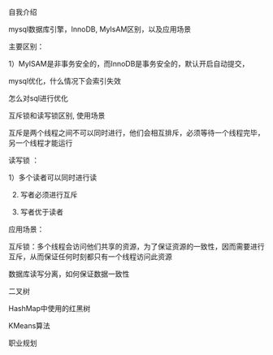 自我介绍

mysql数据库引擎，InnoDB, MyIsAM区别，以及应用场景

主要区别：

1）MyISAM是非事务安全的，而InnoDB是事务安全的，默认开启自动提交，

mysql优化，什么情况下会索引失效

怎么对sql进行优化

互斥锁和读写锁区别, 使用场景

互斥是两个线程之间不可以同时进行，他们会相互排斥，必须等待一个线程完毕，另一个线程才能运行

读写锁 ： 

1）多个读者可以同时进行读

2) 写者必须进行互斥

3) 写者优于读者

应用场景：

互斥锁：多个线程会访问他们共享的资源，为了保证资源的一致性，因而需要进行互斥，从而保证任何时刻都只有一个线程访问此资源

数据库读写分离，如何保证数据一致性

二叉树

HashMap中使用的红黑树

KMeans算法

职业规划






